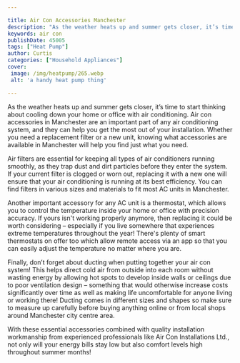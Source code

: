 ```yaml
---

title: Air Con Accessories Manchester
description: "As the weather heats up and summer gets closer, it’s time to start thinking about cooling down your home or office with air condit...learn about it in this post"
keywords: air con
publishDate: 45005
tags: ["Heat Pump"]
author: Curtis
categories: ["Household Appliances"]
cover: 
 image: /img/heatpump/265.webp
 alt: 'a handy heat pump thing'

---
```


As the weather heats up and summer gets closer, it’s time to start thinking about cooling down your home or office with air conditioning. Air con accessories in Manchester are an important part of any air conditioning system, and they can help you get the most out of your installation. Whether you need a replacement filter or a new unit, knowing what accessories are available in Manchester will help you find just what you need.

Air filters are essential for keeping all types of air conditioners running smoothly, as they trap dust and dirt particles before they enter the system. If your current filter is clogged or worn out, replacing it with a new one will ensure that your air conditioning is running at its best efficiency. You can find filters in various sizes and materials to fit most AC units in Manchester. 

Another important accessory for any AC unit is a thermostat, which allows you to control the temperature inside your home or office with precision accuracy. If yours isn't working properly anymore, then replacing it could be worth considering – especially if you live somewhere that experiences extreme temperatures throughout the year! There's plenty of smart thermostats on offer too which allow remote access via an app so that you can easily adjust the temperature no matter where you are. 

Finally, don’t forget about ducting when putting together your air con system! This helps direct cold air from outside into each room without wasting energy by allowing hot spots to develop inside walls or ceilings due to poor ventilation design – something that would otherwise increase costs significantly over time as well as making life uncomfortable for anyone living or working there! Ducting comes in different sizes and shapes so make sure to measure up carefully before buying anything online or from local shops around Manchester city centre area. 
 
With these essential accessories combined with quality installation workmanship from experienced professionals like Air Con Installations Ltd., not only will your energy bills stay low but also comfort levels high throughout summer months!
